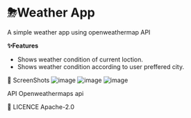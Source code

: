 # ⛈Weather App

A simple weather app using openweathermap API

**✨Features**
* Shows weather condition of current loction.
* Shows weather condition according to user preffered city.

📸 ScreenShots
![image](https://user-images.githubusercontent.com/87460435/200127864-e75cd706-0370-455a-a94b-7b04a3e62844.png)
![image](https://user-images.githubusercontent.com/87460435/200127893-b6b0a15c-3fbe-4796-810d-9b4d63ff28a2.png)
![image](https://user-images.githubusercontent.com/87460435/200127963-89192bf1-d2da-4aa2-8323-72623bf31f15.png)

API Openweathermaps api

🔖 LICENCE
Apache-2.0
 
 
